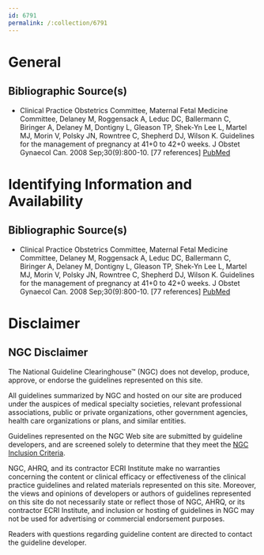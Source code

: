 ```yaml
---
id: 6791
permalink: /:collection/6791
---
```


# General

## Bibliographic Source(s)

- Clinical Practice Obstetrics Committee, Maternal Fetal Medicine Committee, Delaney M, Roggensack A, Leduc DC, Ballermann C, Biringer A, Delaney M, Dontigny L, Gleason TP, Shek-Yn Lee L, Martel MJ, Morin V, Polsky JN, Rowntree C, Shepherd DJ, Wilson K. Guidelines for the management of pregnancy at 41+0 to 42+0 weeks. J Obstet Gynaecol Can. 2008 Sep;30(9):800-10. [77 references] [ PubMed ](http://www.ncbi.nlm.nih.gov/entrez/query.fcgi?cmd=Retrieve&db=pubmed&dopt=Abstract&list_uids=18845050)

# Identifying Information and Availability

## Bibliographic Source(s)

- Clinical Practice Obstetrics Committee, Maternal Fetal Medicine Committee, Delaney M, Roggensack A, Leduc DC, Ballermann C, Biringer A, Delaney M, Dontigny L, Gleason TP, Shek-Yn Lee L, Martel MJ, Morin V, Polsky JN, Rowntree C, Shepherd DJ, Wilson K. Guidelines for the management of pregnancy at 41+0 to 42+0 weeks. J Obstet Gynaecol Can. 2008 Sep;30(9):800-10. [77 references] [ PubMed ](http://www.ncbi.nlm.nih.gov/entrez/query.fcgi?cmd=Retrieve&db=pubmed&dopt=Abstract&list_uids=18845050)

# Disclaimer

## NGC Disclaimer

The National Guideline Clearinghouse™ (NGC) does not develop, produce, approve, or endorse the guidelines represented on this site.

All guidelines summarized by NGC and hosted on our site are produced under the auspices of medical specialty societies, relevant professional associations, public or private organizations, other government agencies, health care organizations or plans, and similar entities.

Guidelines represented on the NGC Web site are submitted by guideline developers, and are screened solely to determine that they meet the [NGC Inclusion Criteria](/help-and-about/summaries/inclusion-criteria).

NGC, AHRQ, and its contractor ECRI Institute make no warranties concerning the content or clinical efficacy or effectiveness of the clinical practice guidelines and related materials represented on this site. Moreover, the views and opinions of developers or authors of guidelines represented on this site do not necessarily state or reflect those of NGC, AHRQ, or its contractor ECRI Institute, and inclusion or hosting of guidelines in NGC may not be used for advertising or commercial endorsement purposes.

Readers with questions regarding guideline content are directed to contact the guideline developer.

